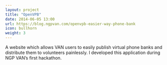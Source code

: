 ```yaml
---
layout: project
title: "OpenVPB"
date: 2014-06-05 13:00
url: https://blog.ngpvan.com/openvpb-easier-way-phone-bank
icon: bullhorn
weight: 3
---
```


A website which allows VAN users to easily publish virtual phone banks and distribute them to volunteers painlessly. I developed this application during NGP VAN’s first hackathon.